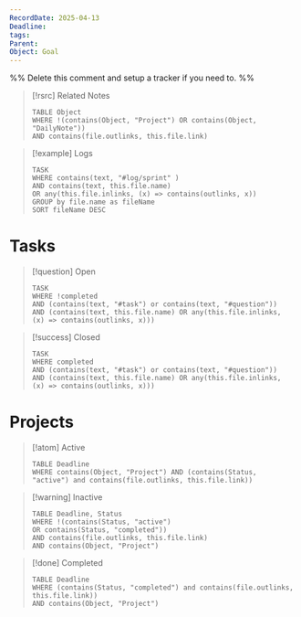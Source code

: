 ```yaml
---
RecordDate: 2025-04-13
Deadline: 
tags: 
Parent: 
Object: Goal
---
```

%% Delete this comment and setup a tracker if you need to. %%

>[!rsrc]  Related Notes
>```dataview
>TABLE Object
>WHERE !(contains(Object, "Project") OR contains(Object, "DailyNote"))
>AND contains(file.outlinks, this.file.link)

> [!example] Logs
> ```dataview
> TASK
>WHERE contains(text, "#log/sprint" )
>AND contains(text, this.file.name)
>OR any(this.file.inlinks, (x) => contains(outlinks, x))
>GROUP by file.name as fileName
>SORT fileName DESC

# Tasks

>[!question] Open
>```dataview
>TASK
>WHERE !completed
>AND (contains(text, "#task") or contains(text, "#question"))
>AND (contains(text, this.file.name) OR any(this.file.inlinks, (x) => contains(outlinks, x)))

>[!success] Closed
>```dataview
>TASK
>WHERE completed
>AND (contains(text, "#task") or contains(text, "#question"))
>AND (contains(text, this.file.name) OR any(this.file.inlinks, (x) => contains(outlinks, x)))

# Projects

> [!atom] Active
> ```dataview
> TABLE Deadline
> WHERE contains(Object, "Project") AND (contains(Status, "active") and contains(file.outlinks, this.file.link))

> [!warning] Inactive
> ```dataview
> TABLE Deadline, Status
> WHERE !(contains(Status, "active")
> OR contains(Status, "completed"))
> AND contains(file.outlinks, this.file.link)
> AND contains(Object, "Project")

> [!done] Completed
> ```dataview
> TABLE Deadline
> WHERE (contains(Status, "completed") and contains(file.outlinks, this.file.link))
> AND contains(Object, "Project")

